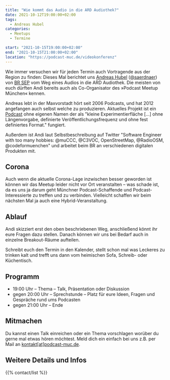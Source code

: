 ```yaml
---
title: "Wie kommt das Audio in die ARD Audiothek?"
date: 2021-10-12T19:00:00+02:00
tags:
  - Andreas Hubel
categories:
  - Meetups
  - Termine

start: "2021-10-15T19:00:00+02:00"
end: "2021-10-15T21:00:00+02:00"
location: "https://podcast-muc.de/videokonferenz"
---
```



Wie immer versuchen wir für jeden Termin auch Vortragende aus der Region zu finden: 
Dieses Mal berichtet uns [Andreas Hubel](https://andreas-hubel.de/) ([@saerdnaer](https://twitter.com/saerdnaer)) von [BR SEP](https://brnext.de) vom Weg eines Audios in die ARD Audiothek.
Die meisten von euch dürften Andi bereits auch als Co-Organisator des »Podcast Meetup München« kennen. 

Andreas lebt in der Maxvorstadt hört seit 2006 Podcasts, und hat 2012 angefangen auch selbst welche zu produzieren. Aktuelles Projekt ist ein [Podcast](https://andreas-hubel.de/) ohne eigenen Namen der als "kleine Experimentierfläche [...] ohne Längenvorgabe, definierte Veröffentlichungsfrequenz und ohne fest definiertes Format." fungiert.

Außerdem ist Andi laut Selbstbeschreibung auf Twitter "Software Engineer with too many hobbies: @muCCC, @C3VOC, OpenStreetMap, @RadioOSM, @codeformuenchen" und arbeitet beim BR an verschiedenen digitalen Produkten mit. 

## Corona 

Auch wenn die aktuelle Corona-Lage inzwischen besser geworden ist können wir das Meetup leider nicht vor Ort veranstalten – was schade ist, da es uns ja darum geht Münchner Podcast-Schaffende und Podcast-Interessierte zu treffen und zu verbinden. 
Vielleicht schaffen wir beim nächsten Mal ja auch eine Hybrid-Veranstaltung.

## Ablauf
Andi skizziert erst den oben beschriebenen Weg, anschließend könnt ihr eure Fragen dazu stellen. 
Danach können wir uns bei Bedarf auch in einzelne Breakout-Räume aufteilen.

Schreibt euch den Termin in den Kalender, stellt schon mal was Leckeres zu trinken kalt und trefft uns dann vom heimischen Sofa, Schreib- oder Küchentisch.

## Programm

- 19:00 Uhr – Thema – Talk, Präsentation oder Diskussion
- gegen 20:00 Uhr – Sprechstunde – Platz für eure Ideen, Fragen und Gespräche rund ums Podcasten
- gegen 21:00 Uhr – Ende


## Mitmachen

Du kannst einen Talk einreichen oder ein Thema vorschlagen worüber du gerne mal etwas hören möchtest. 
Meld dich ein einfach bei uns z.B. per Mail an [kontakt[at]podcast-muc.de](mailto:kontakt[at]podcast-muc.de).


## Weitere Details und Infos

{{% contact/list %}}
